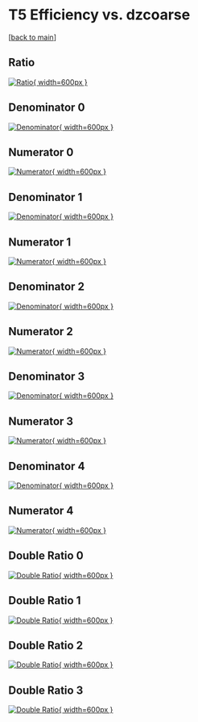 # T5 Efficiency vs. dzcoarse

[[back to main](./)]



## Ratio

[![Ratio](../mtv/var/T5_vtr_211_0_eff_dzcoarse.png){ width=600px }](../mtv/var/T5_vtr_211_0_eff_dzcoarse.pdf)

## Denominator 0

[![Denominator](../mtv/den/T5_vtr_211_0_eff_dzcoarse_den0.png){ width=600px }](../mtv/den/T5_vtr_211_0_eff_dzcoarse_den0.pdf)

## Numerator 0

[![Numerator](../mtv/num/T5_vtr_211_0_eff_dzcoarse_num0.png){ width=600px }](../mtv/num/T5_vtr_211_0_eff_dzcoarse_num0.pdf)

## Denominator 1

[![Denominator](../mtv/den/T5_vtr_211_0_eff_dzcoarse_den1.png){ width=600px }](../mtv/den/T5_vtr_211_0_eff_dzcoarse_den1.pdf)

## Numerator 1

[![Numerator](../mtv/num/T5_vtr_211_0_eff_dzcoarse_num1.png){ width=600px }](../mtv/num/T5_vtr_211_0_eff_dzcoarse_num1.pdf)

## Denominator 2

[![Denominator](../mtv/den/T5_vtr_211_0_eff_dzcoarse_den2.png){ width=600px }](../mtv/den/T5_vtr_211_0_eff_dzcoarse_den2.pdf)

## Numerator 2

[![Numerator](../mtv/num/T5_vtr_211_0_eff_dzcoarse_num2.png){ width=600px }](../mtv/num/T5_vtr_211_0_eff_dzcoarse_num2.pdf)

## Denominator 3

[![Denominator](../mtv/den/T5_vtr_211_0_eff_dzcoarse_den3.png){ width=600px }](../mtv/den/T5_vtr_211_0_eff_dzcoarse_den3.pdf)

## Numerator 3

[![Numerator](../mtv/num/T5_vtr_211_0_eff_dzcoarse_num3.png){ width=600px }](../mtv/num/T5_vtr_211_0_eff_dzcoarse_num3.pdf)

## Denominator 4

[![Denominator](../mtv/den/T5_vtr_211_0_eff_dzcoarse_den4.png){ width=600px }](../mtv/den/T5_vtr_211_0_eff_dzcoarse_den4.pdf)

## Numerator 4

[![Numerator](../mtv/num/T5_vtr_211_0_eff_dzcoarse_num4.png){ width=600px }](../mtv/num/T5_vtr_211_0_eff_dzcoarse_num4.pdf)

## Double Ratio 0

[![Double Ratio](../mtv/ratio/T5_vtr_211_0_eff_dzcoarse_ratio0.png){ width=600px }](../mtv/ratio/T5_vtr_211_0_eff_dzcoarse_ratio0.pdf)

## Double Ratio 1

[![Double Ratio](../mtv/ratio/T5_vtr_211_0_eff_dzcoarse_ratio1.png){ width=600px }](../mtv/ratio/T5_vtr_211_0_eff_dzcoarse_ratio1.pdf)

## Double Ratio 2

[![Double Ratio](../mtv/ratio/T5_vtr_211_0_eff_dzcoarse_ratio2.png){ width=600px }](../mtv/ratio/T5_vtr_211_0_eff_dzcoarse_ratio2.pdf)

## Double Ratio 3

[![Double Ratio](../mtv/ratio/T5_vtr_211_0_eff_dzcoarse_ratio3.png){ width=600px }](../mtv/ratio/T5_vtr_211_0_eff_dzcoarse_ratio3.pdf)

